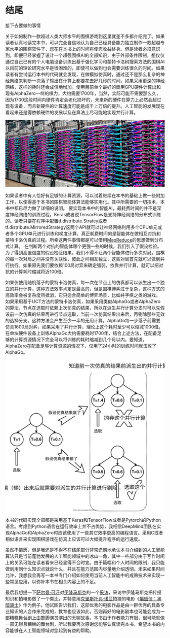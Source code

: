 # 结尾





接下去要做的事情 

关于如何制作一款超过人类大师水平的围棋游戏到这里就差不多都介绍完了。如果读者认真地读完本书，可以完全自信地认为自己已经具备能力独立制作一款超越专家水平的围棋软件了，您花在本书上的时间将使您收益终身。但是读者必须意识到，即便已经掌握了设计一个超强围棋AI的全部知识，由于外部条件限制，想仅仅通过自己已有的个人电脑设备训练出基于强化学习和蒙特卡洛树搜索方法的围棋AI以目前的理论研究水平是很困难的，即使可以做到也会需要训练很久的时间。如果读者有尝试运行本书的代码就会发现，在做模拟仿真时，通过还不是那么复杂的神经网络来判断一次落子输出在计算上都要花去好几秒的时间，如果采用更深的神经网络，这样的耗时还会成倍地增加。使用目前单个最好的商用GPU硬件计算出和现有AlphaZero一样的棋力，大约需要1700年，当然，实际可能不需要那么久，因为1700这段时间内硬件肯定会老化损坏的，未来新的硬件在算力上必然会超过现有设备，而且新硬件的计算速度可能是成千上万倍的提升。人工智能的发展现在看起来还是得依赖硬件的发展以及在算法上尽可能地实现并行计算。

![](.gitbook/assets/gpu-huo-tpu-cu-.png)

如果读者中有人恰好有足够的计算资源，可以试着继续在本书的基础上做一些附加工作，以使得基于本书的围棋智能体算法能够实用化。其中所需要的一切技术，本书中都已尽力做了详细的说明。 要实现本书中的智能AI，最耗费时间的并不是深度神经网络的训练过程。Keras或者说TensorFlow是支持神经网络的分布式训练的。读者只要在程序中配置tf.distribute.Stratey或者tf.distribute.MirroredStrategy这两个API就可以让神经网络利用多个CPU单元或者多个GPU单元进行训练和梯度计算。真正耗费时间的是智能体在做相互对抗和蒙特卡洛仿真的过程。所幸这两件事情都是可以借用[MapReduce](https://baike.baidu.com/item/MapReduce/133425)的思想做到分布式计算。 在判断两个对抗的智能体哪个更强一些的时候，我们引入了假设检验。为了得到高置信度的假设检验结果，我们不得不让两个智能体进行多次对局。围棋的每一次对局之间并没有关联性，彼此之间相互独立，这些对局首先就可以做到并行执行。如果原先我们要依赖100局对弈来确定强弱，依靠并行计算，就可以把对抗的计算耗时缩减将近100倍。 

如果仅使用随机落子的蒙特卡洛仿真，每一次在节点上的仿真都可以派生出一个独立的并行计算，这种方法效率肯定是最高的，但是围棋博弈过于复杂，这种方式的高效率会被复杂度所抵消，它只适合简单的博弈场景，比如井字棋之类的游戏。 如果采用基于UCT方法的蒙特卡洛仿真，如果采用类似AlphaGo或者AlphaZero的算法，节点在选取时依赖上次仿真的结果，所以在派生并行计算分支时可以先假设前一次仿真的结果再进行节点选取，当前一次仿真结果出来后，再剔除那些无效的选择分支。这种方法会产生至少一半的无用计算。AlphaGo每一步落子前需要仿真1600局对弈，如果采用了并行计算，理论上这个耗时至少可以缩减1000倍。在单块硬件设备上训练AlphaGo大约需要耗时1700年，结合上述方法，在配备足够的计算资源情况下完全可以将训练的耗时缩减到几个月以内。要知道，AlphaZero在配备足够计算资源的情况下，仅用了24小时的训练时间就击败了AlphaGo。

![](.gitbook/assets/treep.svg)

本书的代码实现全部都是采用基于Keras和TensorFlow或者是Pytorch的Python语言。考虑到Python语言在运行效率上并不占优势，我相信DeepMind团队在实现AlphaGo和AlphaZero时应该使用了一些其它效率更高的编程语言。采用C或者相似语言来实现围棋游戏在仿真上应该可以大幅提升程序的运行速度。 

虽然不情愿，但是我还是不得不在结尾部分非常遗憾地承认本书介绍到的人工智能算法只是当前蓬勃发展的人工智能领域中的冰山一角，其中一些部分由于写作时间上的关系可能在读者看来已经显得不合时宜。由于篇幅和个人时间的限制，我只能做到用到什么知识点就说什么，并且在能力范围内尽量地介绍透彻。未来如果时间允许，我想我会再写一本书专门介绍如何使用当前人工智能中的成熟技术来实现一些常见应用，以弥补本书在相关内容上的不足。

最后我想提一下[萨尔曼·可汗](https://baike.baidu.com/item/%E8%90%A8%E5%B0%94%E6%9B%BC%C2%B7%E5%8F%AF%E6%B1%97/12713394)对[伊隆马斯克](https://baike.baidu.com/item/%E5%9F%83%E9%9A%86%C2%B7%E9%A9%AC%E6%96%AF%E5%85%8B/3776526)的一个[采访](https://www.khanacademy.org/college-careers-more/entrepreneurship2/interviews-entrepreneurs/copy-of-khan-academy-living-room-chats/v/elon-musk)，采访中伊隆马斯克把传授知识和拍电影做了一个类比，并特意用[克里斯托弗·诺兰](https://baike.baidu.com/item/%E5%85%8B%E9%87%8C%E6%96%AF%E6%89%98%E5%BC%97%C2%B7%E8%AF%BA%E5%85%B0)拍摄的电影《[蝙蝠侠：黑暗骑士](https://baike.baidu.com/item/%E8%9D%99%E8%9D%A0%E4%BE%A0%EF%BC%9A%E9%BB%91%E6%9A%97%E9%AA%91%E5%A3%AB/2959564)》作为例子。他试图告诉我们，这部优秀的电影作品是由一群优秀的具备专业知识的人合作来完成的，教育也应该如此，否则再好的电影剧本也可能会成为一部糟糕舞台剧上由蹩脚演员演出的无聊故事。本书由于作者能力有限，很可能就像一部无聊且糟糕的舞台剧，所以我要再次感谢您能够认真读完本书，希望本书的内容能够在人工智能领域对您起到有益的帮助。



